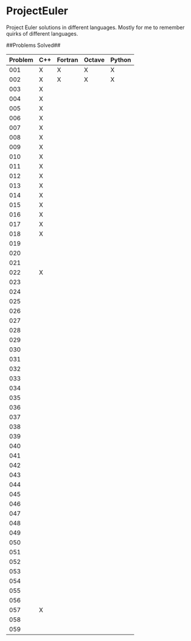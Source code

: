# ProjectEuler
Project Euler solutions in different languages.  Mostly for me to remember quirks of different languages.


##Problems Solved##

| Problem | C++ | Fortran | Octave | Python | 
|---------|-----|---------|--------|--------|
| 001     | X   | X       | X      | X      |
| 002     | X   | X       | X      | X      |
| 003     | X   |         |        |        |
| 004     | X   |         |        |        |
| 005     | X   |         |        |        |
| 006     | X   |         |        |        |
| 007     | X   |         |        |        |
| 008     | X   |         |        |        |
| 009     | X   |         |        |        |
| 010     | X   |         |        |        |
| 011     | X   |         |        |        |
| 012     | X   |         |        |        |
| 013     | X   |         |        |        |
| 014     | X   |         |        |        |
| 015     | X   |         |        |        |
| 016     | X   |         |        |        |
| 017     | X   |         |        |        |
| 018     | X   |         |        |        |
| 019     |     |         |        |        |
| 020     |     |         |        |        |
| 021     |     |         |        |        |
| 022     | X   |         |        |        |
| 023     |     |         |        |        |
| 024     |     |         |        |        |
| 025     |     |         |        |        |
| 026     |     |         |        |        |
| 027     |     |         |        |        |
| 028     |     |         |        |        |
| 029     |     |         |        |        |
| 030     |     |         |        |        |
| 031     |     |         |        |        |
| 032     |     |         |        |        |
| 033     |     |         |        |        |
| 034     |     |         |        |        |
| 035     |     |         |        |        |
| 036     |     |         |        |        |
| 037     |     |         |        |        |
| 038     |     |         |        |        |
| 039     |     |         |        |        |
| 040     |     |         |        |        |
| 041     |     |         |        |        |
| 042     |     |         |        |        |
| 043     |     |         |        |        |
| 044     |     |         |        |        |
| 045     |     |         |        |        |
| 046     |     |         |        |        |
| 047     |     |         |        |        |
| 048     |     |         |        |        |
| 049     |     |         |        |        |
| 050     |     |         |        |        |
| 051     |     |         |        |        |
| 052     |     |         |        |        |
| 053     |     |         |        |        |
| 054     |     |         |        |        |
| 055     |     |         |        |        |
| 056     |     |         |        |        |
| 057     | X   |         |        |        |
| 058     |     |         |        |        |
| 059     |     |         |        |        |

